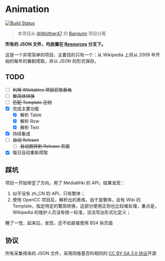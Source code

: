 # Animation

[![Build Status](https://travis-ci.org/Caulidata/Animation.svg?branch=master)](https://travis-ci.org/Caulidata/Animation)

> 本项目从 [@Wolther47](https://github.com/wolther47) 的 [Bangumi](https://github.com/wolther47/Bangumi) 项目分离

**所有的 JSON 文件，均放置在 [Resources](https://github.com/wolther47/Animation/tree/resources) 分支下。**

这是一个非常简单的项目，主要目的只有一个：从 Wikipedia 上将从 2009 年开始的每年的番剧爬取，并以 JSON 的形式保存。

## TODO

- [ ] ~~利用 Wikitables 项目获取表格~~
- [ ] ~~繁简体转换~~
- [ ] ~~匹配 Template 正则~~
- [x] 完成主要功能
  - [x] 解析 Table
  - [x] 解析 Row
  - [x] 解析 Text
- [x] 持续集成
- [ ] ~~自动 Release~~
  - [ ] ~~自动跳转到 Release 页面~~
- [x] 每日自动重新爬取

## 踩坑

项目一开始带歪了方向，用了 MediaWiki 的 API，结果发现：

1. 似乎没有 zh_CN 的 API，只有繁体；
2. 使用 OpenCC 项目后，解析出的表格，由于是繁体，会有 Wiki 的 Template，指定特定的繁简转换，这部分使用正则也比较难处理，重点是，Wikipedia 的维护人员没有统一标准，没法写出形式化定义；

睡了一觉，起来后，发现，还不如直接使用 BS4 拆页面

## 协议

所有采集得来的 JSON 文件，采用同维基百科相同的 [CC BY-SA 3.0 协议](https://zh.wikipedia.org/zh-cn/Wikipedia%3ACC_BY-SA_3.0%E5%8D%8F%E8%AE%AE%E6%96%87%E6%9C%AC)开源